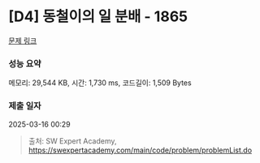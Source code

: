 # [D4] 동철이의 일 분배 - 1865 

[문제 링크](https://swexpertacademy.com/main/code/problem/problemDetail.do?contestProbId=AV5LuHfqDz8DFAXc) 

### 성능 요약

메모리: 29,544 KB, 시간: 1,730 ms, 코드길이: 1,509 Bytes

### 제출 일자

2025-03-16 00:29



> 출처: SW Expert Academy, https://swexpertacademy.com/main/code/problem/problemList.do